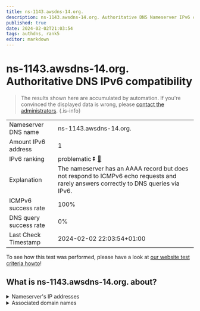 ```yaml
---
title: ns-1143.awsdns-14.org.
description: ns-1143.awsdns-14.org. Authoritative DNS Nameserver IPv6 compatibility
published: true
date: 2024-02-02T21:03:54
tags: authdns, rank5
editor: markdown
---
```


# ns-1143.awsdns-14.org. Authoritative DNS IPv6 compatibility

> The results shown here are accumulated by automation. If you're convinced the displayed data is wrong, please [contact the administrators](/howto/chat). 
{.is-info}




|   |   |
| - | - |
| Nameserver DNS name | ns-1143.awsdns-14.org.
| Amount IPv6 address | 1
| IPv6 ranking | problematic :arrow_double_down: [🔗](/howto/ranking) |
| Explanation | The nameserver has an AAAA record but does not respond to ICMPv6 echo requests and rarely answers correctly to DNS queries via IPv6. |
| ICMPv6 success rate | 100%|
| DNS query success rate | 0% |
| Last Check Timestamp | 2024-02-02 22:03:54+01:00 |

To see how this test was performed, please have a look at [our website test criteria howto](/howto/testcriteria/authdns)!


## What is ns-1143.awsdns-14.org. about?




<details>
<summary>Nameserver's IP addresses</summary>

2600:9000:5304:7700::1

</details>



<details>
<summary>Associated domain names</summary>

www.quora.com

</details>
